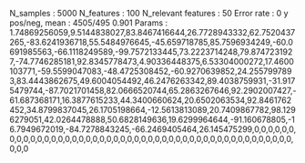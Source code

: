 N_samples                     : 5000
N_features                    : 100
N_relevant features           : 50
Error rate                    : 0
y pos/neg, mean               : 4505/495 0.901
Params                        : 1.74869256059,9.5144838027,83.8467416644,26.7728943332,62.7520437265,-83.6241936718,55.5484976645,-45.659718785,85.7596934249,-60.0691985563,-66.1118249589,-99.7572133445,73.2223714248,79.8747231927,-74.7746285181,92.8345778473,4.90336448375,6.53304000272,17.4600103771,-59.5599047083,-48.4725308452,-60.9270639852,24.2557997893,83.4443862675,49.6004054492,46.2476263342,89.4038759931,-31.9175479744,-87.7021701458,82.0666520744,65.2863267646,92.2902007427,-61.687368171,16.3877615233,44.3400660624,20.6502063534,92.8461762452,34.8799837045,26.1705198664,-12.5613813089,20.7409867782,98.1296279051,42.0264478888,50.6828149636,19.6299964644,-91.160678805,-16.7949672019,-84.7278843245,-66.2469405464,26.145475299,0,0,0,0,0,0,0,0,0,0,0,0,0,0,0,0,0,0,0,0,0,0,0,0,0,0,0,0,0,0,0,0,0,0,0,0,0,0,0,0,0,0,0,0,0,0,0,0,0,0
